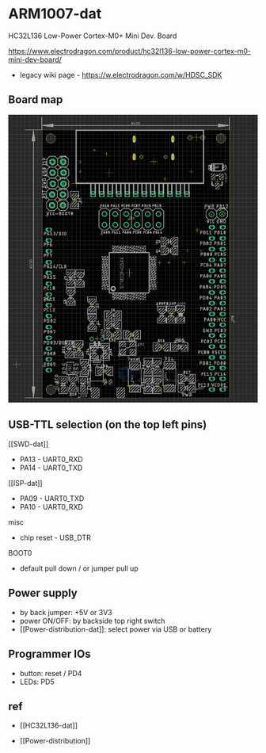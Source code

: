 
# ARM1007-dat

HC32L136 Low-Power Cortex-M0+ Mini Dev. Board

https://www.electrodragon.com/product/hc32l136-low-power-cortex-m0-mini-dev-board/

- legacy wiki page - https://w.electrodragon.com/w/HDSC_SDK


## Board map 

![](2024-03-22-16-21-34.png)


## USB-TTL selection (on the top left pins)

[[SWD-dat]]
- PA13 - UART0_RXD
- PA14 - UART0_TXD

[[ISP-dat]]
- PA09 - UART0_TXD
- PA10 - UART0_RXD

misc
- chip reset - USB_DTR

BOOT0
- default pull down / or jumper pull up

## Power supply 

- by back jumper: +5V or 3V3
- power ON/OFF: by backside top right switch 
- [[Power-distribution-dat]]: select power via USB or battery 


## Programmer IOs 

- button: reset / PD4
- LEDs: PD5


## ref 

- [[HC32L136-dat]]

- [[Power-distribution]]